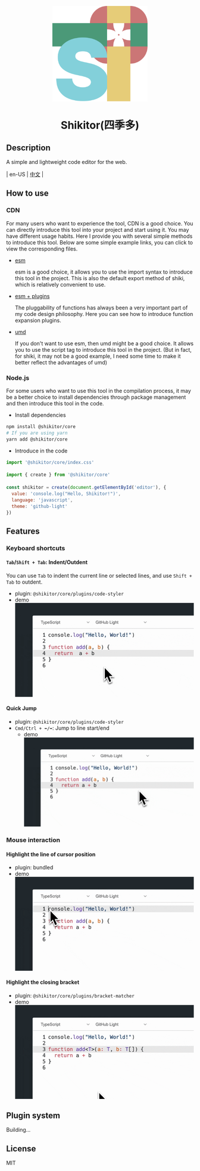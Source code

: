 <p align="center">
  <img src="./playground/public/favicon.svg" width='256' alt='Shikitor Logo'>
</p>

<h1 align="center">Shikitor(四季多)</h1>

## Description

A simple and lightweight code editor for the web.

| en-US | [中文](./README.zh-CN.md) |

## How to use

### CDN

For many users who want to experience the tool, CDN is a good choice. You can directly introduce this tool into your project and start using it.
You may have different usage habits. Here I provide you with several simple methods to introduce this tool. Below are some simple example links, you can click to view the corresponding files.

- [esm](./examples/static/esm.html)

  esm is a good choice, it allows you to use the import syntax to introduce this tool in the project. This is also the default export method of shiki, which is relatively convenient to use.
- [esm + plugins](./examples/static/esm+plugins.html)

  The pluggability of functions has always been a very important part of my code design philosophy. Here you can see how to introduce function expansion plugins.
- [umd](./examples/static/umd.html)

  If you don't want to use esm, then umd might be a good choice. It allows you to use the script tag to introduce this tool in the project.
  (But in fact, for shiki, it may not be a good example, I need some time to make it better reflect the advantages of umd)

### Node.js

For some users who want to use this tool in the compilation process, it may be a better choice to install dependencies through package management and then introduce this tool in the code.

- Install dependencies

```bash
npm install @shikitor/core
# If you are using yarn
yarn add @shikitor/core
```

- Introduce in the code

```javascript
import '@shikitor/core/index.css'

import { create } from '@shikitor/core'

const shikitor = create(document.getElementById('editor'), {
  value: 'console.log("Hello, Shikitor!")',
  language: 'javascript',
  theme: 'github-light'
})
```

## Features

### Keyboard shortcuts

#### `Tab`/`Shift + Tab`: Indent/Outdent

You can use `Tab` to indent the current line or selected lines, and use `Shift + Tab` to outdent.

- plugin: `@shikitor/core/plugins/code-styler`
- demo
  ![tab](./.readme-res/Export-1711914834555.gif)

#### Quick Jump

- plugin: `@shikitor/core/plugins/code-styler`
- `Cmd/Ctrl + ⬅️/➡️`: Jump to line start/end
  - demo
    ![jump](./.readme-res/Export-1711915118741.gif)

### Mouse interaction

#### Highlight the line of cursor position

- plugin: bundled
- demo
  ![highlight](./.readme-res/Export-1711915476496.gif)

#### Highlight the closing bracket

- plugin: `@shikitor/core/plugins/bracket-matcher`
- demo
  ![bracket](./.readme-res/Export-1711915650863.gif)

## Plugin system

Building...

## License

MIT
